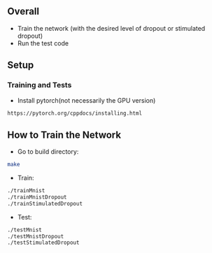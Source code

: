 
## Overall

* Train the network (with the desired level of dropout or stimulated dropout)
* Run the test code

## Setup

### Training and Tests

* Install pytorch(not necessarily the GPU version)

```sh
https://pytorch.org/cppdocs/installing.html
```


## How to Train the Network
* Go to build directory:

```sh
make
```
* Train:

```sh
./trainMnist
./trainMnistDropout
./trainStimulatedDropout
```
* Test:
```sh
./testMnist
./testMnistDropout
./testStimulatedDropout
```

